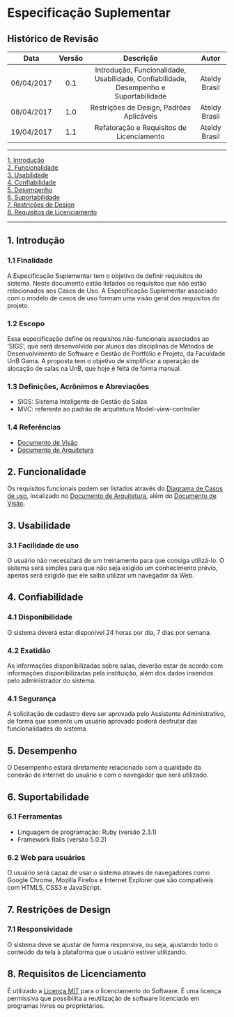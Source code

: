 # Especificação Suplementar

## Histórico de Revisão
|    Data    | Versão |                                       Descrição                                       |     Autor     |
|:----------:|:------:|:-------------------------------------------------------------------------------------:|:-------------:|
| 06/04/2017 | 0.1    | Introdução, Funcionalidade, Usabilidade, Confiabilidade, Desempenho e Suportabilidade | Ateldy Brasil |
| 08/04/2017 | 1.0    | Restrições de Design, Padrões Aplicáveis                                              | Ateldy Brasil |
| 19/04/2017 | 1.1    | Refatoração e Requisitos de Licenciamento                                             | Ateldy Brasil |
-----

[1. Introdução](#1-introdução)  
[2. Funcionalidade](#2-funcionalidade)  
[3. Usabilidade](#3-usabilidade)  
[4. Confiabilidade](#4-confiabilidade)   
[5. Desempenho](#5-desempenho)   
[6. Suportabilidade](#6-suportabilidade)  
[7. Restrições de Design](#7-restrições-de-design)  
[8. Requisitos de Licenciamento](#8-requisitos-de-licenciamento)

-----
## 1. Introdução
### 1.1 Finalidade
A Especificação Suplementar tem o objetivo de definir requisitos do sistema. Neste documento estão listados os requisitos que não estão relacionados aos Casos de Uso. A Especificação Suplementar associado com o modelo de casos de uso formam uma visão geral dos requisitos do projeto.

### 1.2 Escopo
Essa especificação define os requisitos não-funcionais associados ao ‘SIGS’, que será desenvolvido por alunos das disciplinas de Métodos de Desenvolvimento de Software e Gestão de Portfólio e Projeto, da Faculdade UnB Gama. A proposta tem o objetivo de simplificar a operação de alocação de salas na UnB, que hoje é feita de forma manual.

### 1.3 Definições, Acrônimos e Abreviações
* SIGS: Sistema Inteligente de Gestão de Salas
* MVC: referente ao padrão de arquitetura Model-view-controller

### 1.4 Referências
* [Documento de Visão](https://github.com/fga-gpp-mds/Grupo---7-GPP-MDS/wiki/Documento-de-Vis%C3%A3o)
* [Documento de Arquitetura](https://github.com/fga-gpp-mds/Grupo---7-GPP-MDS/wiki/Documento-de-Arquitetura)

## 2. Funcionalidade
Os requisitos funcionais podem ser listados através do [Diagrama de Casos de uso](https://github.com/fga-gpp-mds/2017.1-SIGS/wiki/Documento-de-Arquitetura#4-vis%C3%A3o-de-casos-de-uso), localizado no [Documento de Arquitetura](https://github.com/fga-gpp-mds/Grupo---7-GPP-MDS/wiki/Documento-de-Arquitetura), além do [Documento de Visão](https://github.com/fga-gpp-mds/2017.1-SIGS/wiki/Documento-de-Vis%C3%A3o#5-requisitos-funcionais).

## 3. Usabilidade
### 3.1 Facilidade de uso
O usuário não necessitará de um treinamento para que consiga utilizá-lo. O sistema será simples para que não seja exigido um conhecimento prévio, apenas será exigido que ele saiba utilizar um navegador da Web.

## 4. Confiabilidade
### 4.1 Disponibilidade
O sistema deverá estar disponível 24 horas por dia, 7 dias por semana.

### 4.2 Exatidão
As informações disponibilizadas sobre salas, deverão estar de acordo com informações disponibilizadas pela instituição, além dos dados inseridos pelo administrador do sistema.

### 4.1 Segurança
A solicitação de cadastro deve ser aprovada pelo Assistente Administrativo, de forma que somente um usuário aprovado poderá desfrutar das funcionalidades do sistema.

## 5. Desempenho
O Desempenho estará diretamente relacionado com a qualidade da conexão de internet do usuário e com o navegador que será utilizado.

## 6. Suportabilidade
### 6.1 Ferramentas
* Linguagem de programação: Ruby (versão 2.3.1)
* Framework Rails (versão  5.0.2)

### 6.2 Web para usuários
O usuário será capaz de usar o sistema através de navegadores como Google Chrome, Mozilla Firefox e Internet Explorer que são compatíveis com HTML5, CSS3 e JavaScript.

## 7. Restrições de Design
### 7.1 Responsividade
O sistema deve se ajustar de forma responsiva, ou seja, ajustando todo o conteúdo da tela à plataforma que o usuário estiver utilizando.

## 8. Requisitos de Licenciamento
É utilizado a [Licença MIT](http://www.jclark.com/xml/copying.txt) para o licenciamento do Software. É uma licença permissiva que possibilita a reutilização de software licenciado em programas livres ou proprietários.



